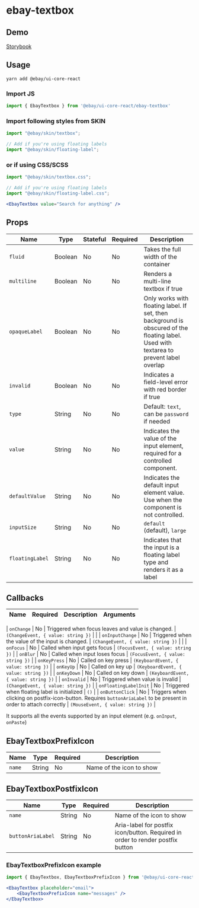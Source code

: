 # ebay-textbox

## Demo

[Storybook](https://opensource.ebay.com/ebayui-core-react/main/?path=/story/ebay-textbox--default)

## Usage

```
yarn add @ebay/ui-core-react
```

### Import JS
```jsx harmony
import { EbayTextbox } from '@ebay/ui-core-react/ebay-textbox'
```

### Import following styles from SKIN
```jsx harmony
import "@ebay/skin/textbox";

// Add if you're using floating labels
import "@ebay/skin/floating-label";
```
### or if using CSS/SCSS
```jsx
import "@ebay/skin/textbox.css";

// Add if you're using floating labels
import "@ebay/skin/floating-label.css";
```

```jsx harmony
<EbayTextbox value="Search for anything" />
```

## Props

| Name            | Type     | Stateful | Required | Description                                                                                                                                               |
| --------------- | -------- | -------- | -------- | --------------------------------------------------------------------------------------------------------------------------------------------------------- |
| `fluid`         | Boolean  | No       | No       | Takes the full width of the container
| `multiline`     | Boolean  | No       | No       | Renders a multi-line textbox if true                                                                                                                      |
| `opaqueLabel`   | Boolean  | No       | No       | Only works with floating label. If set, then background is obscured of the floating label. Used with textarea to prevent label overlap                                                                                                                      |
| `invalid`       | Boolean  | No       | No       | Indicates a field-level error with red border if true                                                                                                     |
| `type`          | String   | No       | No       | Default: `text`, can be `password` if needed                                                                                                              |
| `value`         | String   | No       | No       | Indicates the value of the input element, required for a controlled component.                                                                            |
| `defaultValue`  | String   | No       | No       | Indicates the default input element value. Use when the component is not controlled.                                                                      |
| `inputSize`     | String   | No       | No       | `default` (default), `large`                                                                                                                              |
| `floatingLabel`  | String   | No       | No       | Indicates that the input is a floating label type and renders it as a label                                                                      |

## Callbacks
| Name | Required | Description | Arguments |
|------|----------|-------------|-----------|

| `onChange`      | No       | Triggered when focus leaves and value is changed. | `(ChangeEvent, { value: string })` |                                                                              |
| `onInputChange`      | No       | Triggered when the value of the input is changed. | `(ChangeEvent, { value: string })` |                                                                              |
| `onFocus`       | No       | Called when input gets focus | `(FocusEvent, { value: string })`                                                                                 |
| `onBlur`        | No       | Called when input loses focus | `(FocusEvent, { value: string })`                                                                                |
| `onKeyPress`        | No       | Called on key press | `(KeyboardEvent, { value: string })`                                                                                |
| `onKeyUp`        | No       | Called on key up | `(KeyboardEvent, { value: string })`                                                                                |
| `onKeyDown`        | No       | Called on key down | `(KeyboardEvent, { value: string })`                                                                                |
| `onInvalid`        | No       | Triggered when value is invalid | `(ChangeEvent, { value: string })`                                                                                |
| `onFloatingLabelInit`        | No       | Triggered when floating label is initialized | `()`                                                                                |
| `onButtonClick` | No       | Triggers when clicking on postfix-icon-button. Requires `buttonAriaLabel` to be present in order to attach correctly | `(MouseEvent, { value: string })` |

It supports all the events supported by an input element (e.g. `onInput`, `onPaste`)

## EbayTextboxPrefixIcon
| Name            | Type     | Required | Description                                                                                                                                               |
| --------------- | -------- | -------- | --------------------------------------------------------------------------------------------------------------------------------------------------------- |
| `name`         | String  | No       | Name of the icon to show

## EbayTextboxPostfixIcon
| Name            | Type     | Required | Description                                                                                                                                               |
| --------------- | -------- | -------- | --------------------------------------------------------------------------------------------------------------------------------------------------------- |
| `name`         | String  | No       | Name of the icon to show
| `buttonAriaLabel`| String   | No    | Aria-label for postfix icon/button. Required in order to render postfix button                                                                                                                               |

### EbayTextboxPrefixIcon example
```jsx
import { EbayTextbox, EbayTextboxPrefixIcon } from '@ebay/ui-core-react/ebay-textbox'

<EbayTextbox placeholder="email">
    <EbayTextboxPrefixIcon name="messages" />
</EbayTextbox>
```
